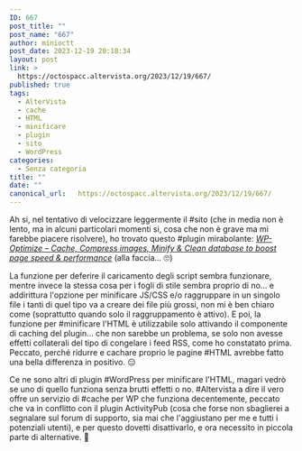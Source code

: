 ```yaml
---
ID: 667
post_title: ""
post_name: "667"
author: minioctt
post_date: 2023-12-19 20:18:34
layout: post
link: >
  https://octospacc.altervista.org/2023/12/19/667/
published: true
tags:
  - AlterVista
  - cache
  - HTML
  - minificare
  - plugin
  - sito
  - WordPress
categories:
  - Senza categoria
title: ""
date: ""
canonical_url:   https://octospacc.altervista.org/2023/12/19/667/
---
```

<!-- wp:paragraph -->
<p>Ah si, nel tentativo di velocizzare leggermente il #sito (che in media non è lento, ma in alcuni particolari momenti si, cosa che non è grave ma mi farebbe piacere risolvere), ho trovato questo #plugin mirabolante: <em><a href="https://it.wordpress.org/plugins/wp-optimize/">WP-Optimize – Cache, Compress images, Minify &amp; Clean database to boost page speed &amp; performance</a></em> (alla faccia... 🙄️)</p>
<!-- /wp:paragraph -->

<!-- wp:paragraph -->
<p>La funzione per deferire il caricamento degli script sembra funzionare, mentre invece la stessa cosa per i fogli di stile sembra proprio di no... e addirittura l'opzione per minificare JS/CSS e/o raggruppare in un singolo file i tanti di quel tipo va a creare dei file più grossi, non mi è ben chiaro come (soprattutto quando solo il raggruppamento è attivo). E poi, la funzione per #minificare l'HTML è utilizzabile solo attivando il componente di caching del plugin... che non sarebbe un problema, se solo non avesse effetti collaterali del tipo di congelare i feed RSS, come ho constatato prima. Peccato, perché ridurre e cachare proprio le pagine #HTML avrebbe fatto una bella differenza in positivo. 😑️</p>
<!-- /wp:paragraph -->

<!-- wp:paragraph -->
<p>Ce ne sono altri di plugin #WordPress per minificare l'HTML, magari vedrò se uno di quello funziona senza brutti effetti o no. #Altervista a dire il vero offre un servizio di #cache per WP che funziona decentemente, peccato che va in conflitto con il plugin ActivityPub (cosa che forse non sbaglierei a segnalare sul forum di supporto, sia mai che l'aggiustano per me e tutti i potenziali utenti), e per questo dovetti disattivarlo, e ora necessito in piccola parte di alternative. 🥱️</p>
<!-- /wp:paragraph -->